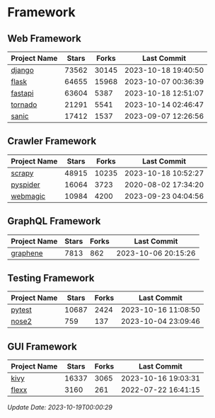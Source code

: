 # Framework

## Web Framework
| Project Name | Stars | Forks | Last Commit |
| ------------ | ----- | ----- | ----------- |
| [django](https://github.com/django/django) | 73562 | 30145 | 2023-10-18 19:40:50 |
| [flask](https://github.com/pallets/flask) | 64655 | 15968 | 2023-10-07 00:36:39 |
| [fastapi](https://github.com/tiangolo/fastapi) | 63604 | 5387 | 2023-10-18 12:51:07 |
| [tornado](https://github.com/tornadoweb/tornado) | 21291 | 5541 | 2023-10-14 02:46:47 |
| [sanic](https://github.com/sanic-org/sanic) | 17412 | 1537 | 2023-09-07 12:26:56 |

## Crawler Framework
| Project Name | Stars | Forks | Last Commit |
| ------------ | ----- | ----- | ----------- |
| [scrapy](https://github.com/scrapy/scrapy) | 48915 | 10235 | 2023-10-18 10:52:27 |
| [pyspider](https://github.com/binux/pyspider) | 16064 | 3723 | 2020-08-02 17:34:20 |
| [webmagic](https://github.com/code4craft/webmagic) | 10984 | 4200 | 2023-09-23 04:04:56 |

## GraphQL Framework
| Project Name | Stars | Forks | Last Commit |
| ------------ | ----- | ----- | ----------- |
| [graphene](https://github.com/graphql-python/graphene) | 7813 | 862 | 2023-10-06 20:15:26 |

## Testing Framework
| Project Name | Stars | Forks | Last Commit |
| ------------ | ----- | ----- | ----------- |
| [pytest](https://github.com/pytest-dev/pytest) | 10687 | 2424 | 2023-10-16 11:08:50 |
| [nose2](https://github.com/nose-devs/nose2) | 759 | 137 | 2023-10-04 23:09:46 |

## GUI Framework
| Project Name | Stars | Forks | Last Commit |
| ------------ | ----- | ----- | ----------- |
| [kivy](https://github.com/kivy/kivy) | 16337 | 3065 | 2023-10-16 19:03:31 |
| [flexx](https://github.com/flexxui/flexx) | 3160 | 261 | 2022-07-22 16:41:15 |

*Update Date: 2023-10-19T00:00:29*